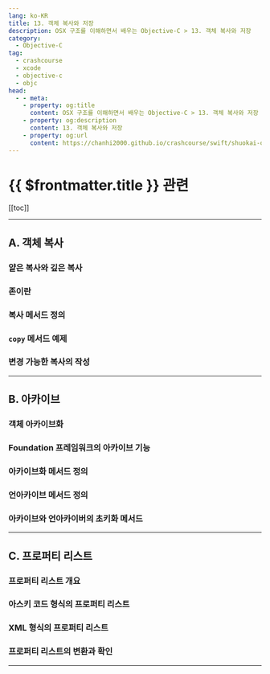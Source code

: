 ```yaml
---
lang: ko-KR
title: 13. 객체 복사와 저장
description: OSX 구조를 이해하면서 배우는 Objective-C > 13. 객체 복사와 저장
category:
  - Objective-C
tag: 
  - crashcourse
  - xcode
  - objective-c
  - objc
head:
  - - meta:
    - property: og:title
      content: OSX 구조를 이해하면서 배우는 Objective-C > 13. 객체 복사와 저장
    - property: og:description
      content: 13. 객체 복사와 저장
    - property: og:url
      content: https://chanhi2000.github.io/crashcourse/swift/shuokai-objc/13.html
---
```


# {{ $frontmatter.title }} 관련

[[toc]]

---

## A. 객체 복사

### 얕은 복사와 깊은 복사

### 존이란

### 복사 메서드 정의

### `copy` 메서드 예제

### 변경 가능한 복사의 작성

---

## B. 아카이브

### 객체 아카이브화

### Foundation 프레임워크의 아카이브 기능

### 아카이브화 메서드 정의

### 언아카이브 메서드 정의

### 아카이브와 언아카이버의 초키화 메서드

---

## C. 프로퍼티 리스트

### 프로퍼티 리스트 개요

### 아스키 코드 형식의 프로퍼티 리스트

### XML 형식의 프로퍼티 리스트

### 프로퍼티 리스트의 변환과 확인

---
